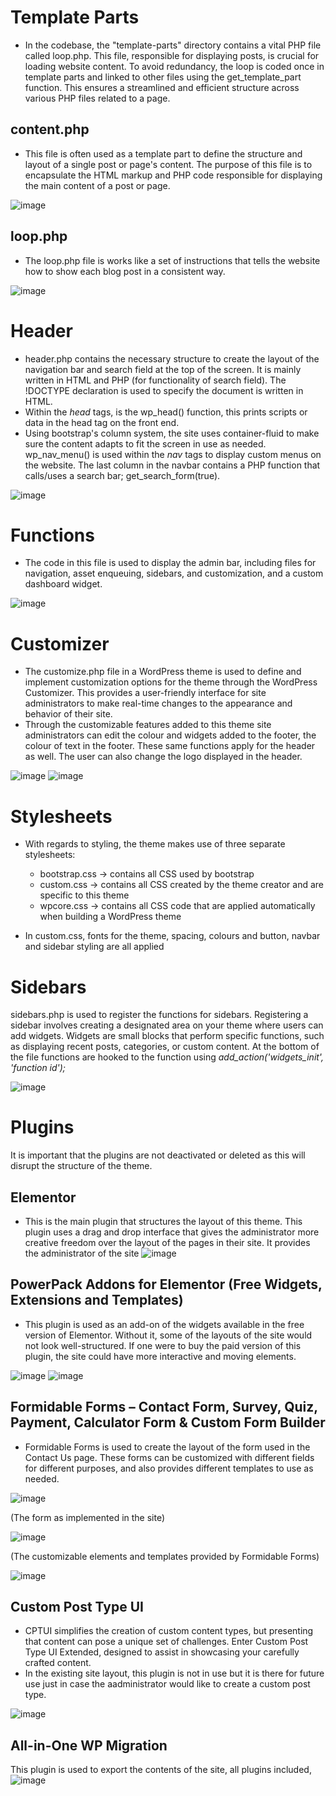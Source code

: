 <!--functions

header

footer

customizer - how its built

stylesheets (wp and mine) and enque assets

sidebars - coded and used--> 

# Template Parts
- In the codebase, the "template-parts" directory contains a vital PHP file called loop.php. This file, responsible for displaying posts, is crucial for loading website content. To avoid redundancy, the loop is coded once in template parts and linked to other files using the get_template_part function. This ensures a streamlined and efficient structure across various PHP files related to a page.

## content.php
- This file is often used as a template part to define the structure and layout of a single post or page's content. The purpose of this file is to encapsulate the HTML markup and PHP code responsible for displaying the main content of a post or page.

![image](https://github.com/kaiap16/ICA-Website-Assignment/assets/106373404/2180b298-5796-4f8f-8118-1ac071632538)

## loop.php
 - The loop.php file is works like a set of instructions that tells the website how to show each blog post in a consistent way.
   
![image](https://github.com/kaiap16/ICA-Website-Assignment/assets/106373404/d7f27f15-44f1-4b29-b803-eaff85dd3149)


# Header
- header.php contains the necessary structure to create the layout of the navigation bar and search field at the top of the screen. It is mainly written in HTML and PHP (for functionality of search field). The !DOCTYPE declaration is used to specify the document is written in HTML. 
- Within the _head_ tags, is the wp_head() function, this prints scripts or data in the head tag on the front end.
- Using bootstrap's column system, the site uses container-fluid to make sure the content adapts to fit the screen in use as needed. wp_nav_menu() is used within the _nav_ tags to display custom menus on the website. The last column in the navbar contains a PHP function that calls/uses a search bar; get_search_form(true). 

![image](https://github.com/kaiap16/ICA-Website-Assignment/assets/106373404/ff0a9dee-62f0-4c39-8b6c-ad0f168f76b1)


# Functions
- The code in this file is used to display the admin bar, including files for navigation, asset enqueuing, sidebars, and customization, and a custom dashboard widget.
  
![image](https://github.com/kaiap16/ICA-Website-Assignment/assets/106373404/4828aff7-62b1-4983-a88c-b41911109171)


# Customizer
- The customize.php file in a WordPress theme is  used to define and implement customization options for the theme through the WordPress Customizer. This provides a user-friendly interface for site administrators to make real-time changes to the appearance and behavior of their site.
- Through the customizable features added to this theme site administrators can edit the colour and widgets added to the footer, the colour of text in the footer. These same functions apply for the header as well. The user can also change the logo displayed in the header.
  
 ![image](https://github.com/kaiap16/ICA-Website-Assignment/assets/106373404/14f852a9-c75a-4265-877c-88bdc625a349)
 ![image](https://github.com/kaiap16/ICA-Website-Assignment/assets/106373404/f9436fbe-ec91-46c7-8e31-92c097299cce)

# Stylesheets
- With regards to styling, the theme makes use of three separate stylesheets:
  
	- bootstrap.css -> contains all CSS used by bootstrap
	- custom.css -> contains all CSS created by the theme creator and are specific to this theme
	- wpcore.css -> contains all CSS code that are applied automatically when building a WordPress theme

- In custom.css, fonts for the theme, spacing, colours and button, navbar and sidebar styling are all applied 

# Sidebars
sidebars.php is used to register the functions for sidebars. Registering a sidebar involves creating a designated area on your theme where users can add widgets. Widgets are small blocks that perform specific functions, such as displaying recent posts, categories, or custom content. At the bottom of the file functions are hooked to the function using _add_action('widgets_init', 'function id');_

![image](https://github.com/kaiap16/ICA-Website-Assignment/assets/106373404/3083f26a-4347-41f6-b9e5-69429ed6d8cd)

# Plugins
It is important that the plugins are not deactivated or deleted as this will disrupt the structure of the theme.

## Elementor
- This is the main plugin that structures the layout of this theme. This plugin uses a drag and drop interface that gives the administrator more creative freedom over the layout of the pages in their site. It provides the administrator of the site
![image](https://github.com/kaiap16/ICA-Website-Assignment/assets/106373404/af8d9952-ed27-42d4-ac66-ce3f4f3ea082)

## PowerPack Addons for Elementor (Free Widgets, Extensions and Templates)
- This plugin is used as an add-on of the widgets available in the free version of Elementor. Without it, some of the layouts of the site would not look well-structured. If one were to buy the paid version of this plugin, the site could have more interactive and moving elements. 

![image](https://github.com/kaiap16/ICA-Website-Assignment/assets/106373404/f5f93ebe-0d52-4ac9-b9ae-39f667f36e25)
![image](https://github.com/kaiap16/ICA-Website-Assignment/assets/106373404/d89e65c1-6c50-4086-ad68-df2756eff43d)


## Formidable Forms – Contact Form, Survey, Quiz, Payment, Calculator Form & Custom Form Builder
- Formidable Forms is used to create the layout of the form used in the Contact Us page. These forms can be customized with different fields for different purposes, and also provides different templates to use as needed. 

![image](https://github.com/kaiap16/ICA-Website-Assignment/assets/106373404/f8782c4c-6268-4c55-b032-53b466956788)

(The form as implemented in the site)

![image](https://github.com/kaiap16/ICA-Website-Assignment/assets/106373404/16ba3a8c-a38b-46bd-8949-b73e9d007e43)

(The customizable elements and templates provided by Formidable Forms)

![image](https://github.com/kaiap16/ICA-Website-Assignment/assets/106373404/4bf4c64a-998f-4a56-a390-a7f3a82197bb)


## Custom Post Type UI
- CPTUI simplifies the creation of custom content types, but presenting that content can pose a unique set of challenges. Enter Custom Post Type UI Extended, designed to assist in showcasing your carefully crafted content.
- In the existing site layout, this plugin is not in use but it is there for future use just in case the aadministrator would like to create a custom post type.

![image](https://github.com/kaiap16/ICA-Website-Assignment/assets/106373404/609a586c-c342-43e4-9b3c-902bf6425968)

## All-in-One WP Migration

This plugin is used to export the contents of the site, all plugins included, 
![image](https://github.com/kaiap16/ICA-Website-Assignment/assets/106373404/df9ae163-3255-4b2f-82ad-76f2289660e7)

